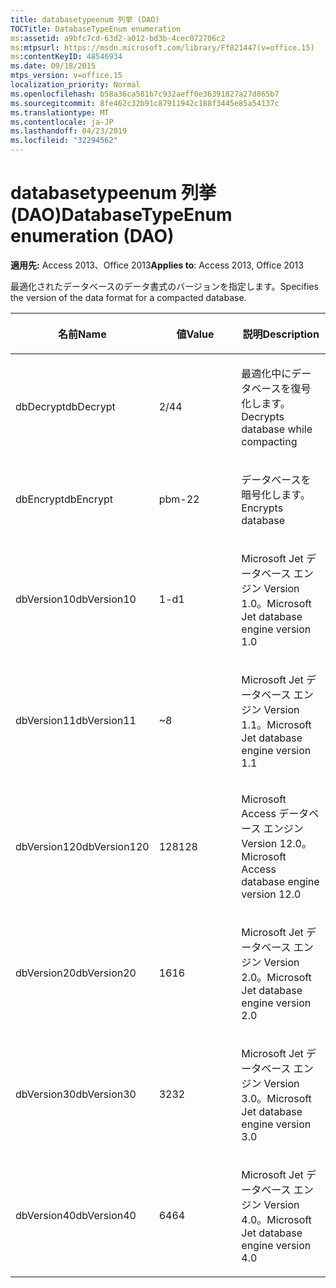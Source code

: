```yaml
---
title: databasetypeenum 列挙 (DAO)
TOCTitle: DatabaseTypeEnum enumeration
ms:assetid: a9bfc7cd-63d2-a012-bd3b-4cec072706c2
ms:mtpsurl: https://msdn.microsoft.com/library/Ff821447(v=office.15)
ms:contentKeyID: 48546934
ms.date: 09/18/2015
mtps_version: v=office.15
localization_priority: Normal
ms.openlocfilehash: b58a36ca581b7c932aeff0e36391827a27d865b7
ms.sourcegitcommit: 8fe462c32b91c87911942c188f3445e85a54137c
ms.translationtype: MT
ms.contentlocale: ja-JP
ms.lasthandoff: 04/23/2019
ms.locfileid: "32294562"
---
```

# <a name="databasetypeenum-enumeration-dao"></a><span data-ttu-id="4c6a0-102">databasetypeenum 列挙 (DAO)</span><span class="sxs-lookup"><span data-stu-id="4c6a0-102">DatabaseTypeEnum enumeration (DAO)</span></span>


<span data-ttu-id="4c6a0-103">**適用先:** Access 2013、Office 2013</span><span class="sxs-lookup"><span data-stu-id="4c6a0-103">**Applies to**: Access 2013, Office 2013</span></span>

<span data-ttu-id="4c6a0-104">最適化されたデータベースのデータ書式のバージョンを指定します。</span><span class="sxs-lookup"><span data-stu-id="4c6a0-104">Specifies the version of the data format for a compacted database.</span></span>

<table>
<colgroup>
<col style="width: 33%" />
<col style="width: 33%" />
<col style="width: 33%" />
</colgroup>
<thead>
<tr class="header">
<th><p><span data-ttu-id="4c6a0-105">名前</span><span class="sxs-lookup"><span data-stu-id="4c6a0-105">Name</span></span></p></th>
<th><p><span data-ttu-id="4c6a0-106">値</span><span class="sxs-lookup"><span data-stu-id="4c6a0-106">Value</span></span></p></th>
<th><p><span data-ttu-id="4c6a0-107">説明</span><span class="sxs-lookup"><span data-stu-id="4c6a0-107">Description</span></span></p></th>
</tr>
</thead>
<tbody>
<tr class="odd">
<td><p><span data-ttu-id="4c6a0-108">dbDecrypt</span><span class="sxs-lookup"><span data-stu-id="4c6a0-108">dbDecrypt</span></span></p></td>
<td><p><span data-ttu-id="4c6a0-109">2/4</span><span class="sxs-lookup"><span data-stu-id="4c6a0-109">4</span></span></p></td>
<td><p><span data-ttu-id="4c6a0-110">最適化中にデータベースを復号化します。</span><span class="sxs-lookup"><span data-stu-id="4c6a0-110">Decrypts database while compacting</span></span></p></td>
</tr>
<tr class="even">
<td><p><span data-ttu-id="4c6a0-111">dbEncrypt</span><span class="sxs-lookup"><span data-stu-id="4c6a0-111">dbEncrypt</span></span></p></td>
<td><p><span data-ttu-id="4c6a0-112">pbm-2</span><span class="sxs-lookup"><span data-stu-id="4c6a0-112">2</span></span></p></td>
<td><p><span data-ttu-id="4c6a0-113">データベースを暗号化します。</span><span class="sxs-lookup"><span data-stu-id="4c6a0-113">Encrypts database</span></span></p></td>
</tr>
<tr class="odd">
<td><p><span data-ttu-id="4c6a0-114">dbVersion10</span><span class="sxs-lookup"><span data-stu-id="4c6a0-114">dbVersion10</span></span></p></td>
<td><p><span data-ttu-id="4c6a0-115">1-d</span><span class="sxs-lookup"><span data-stu-id="4c6a0-115">1</span></span></p></td>
<td><p><span data-ttu-id="4c6a0-116">Microsoft Jet データベース エンジン Version 1.0。</span><span class="sxs-lookup"><span data-stu-id="4c6a0-116">Microsoft Jet database engine version 1.0</span></span></p></td>
</tr>
<tr class="even">
<td><p><span data-ttu-id="4c6a0-117">dbVersion11</span><span class="sxs-lookup"><span data-stu-id="4c6a0-117">dbVersion11</span></span></p></td>
<td><p><span data-ttu-id="4c6a0-118">~</span><span class="sxs-lookup"><span data-stu-id="4c6a0-118">8</span></span></p></td>
<td><p><span data-ttu-id="4c6a0-119">Microsoft Jet データベース エンジン Version 1.1。</span><span class="sxs-lookup"><span data-stu-id="4c6a0-119">Microsoft Jet database engine version 1.1</span></span></p></td>
</tr>
<tr class="odd">
<td><p><span data-ttu-id="4c6a0-120">dbVersion120</span><span class="sxs-lookup"><span data-stu-id="4c6a0-120">dbVersion120</span></span></p></td>
<td><p><span data-ttu-id="4c6a0-121">128</span><span class="sxs-lookup"><span data-stu-id="4c6a0-121">128</span></span></p></td>
<td><p><span data-ttu-id="4c6a0-122">Microsoft Access データベース エンジン Version 12.0。</span><span class="sxs-lookup"><span data-stu-id="4c6a0-122">Microsoft Access database engine version 12.0</span></span></p></td>
</tr>
<tr class="even">
<td><p><span data-ttu-id="4c6a0-123">dbVersion20</span><span class="sxs-lookup"><span data-stu-id="4c6a0-123">dbVersion20</span></span></p></td>
<td><p><span data-ttu-id="4c6a0-124">16</span><span class="sxs-lookup"><span data-stu-id="4c6a0-124">16</span></span></p></td>
<td><p><span data-ttu-id="4c6a0-125">Microsoft Jet データベース エンジン Version 2.0。</span><span class="sxs-lookup"><span data-stu-id="4c6a0-125">Microsoft Jet database engine version 2.0</span></span></p></td>
</tr>
<tr class="odd">
<td><p><span data-ttu-id="4c6a0-126">dbVersion30</span><span class="sxs-lookup"><span data-stu-id="4c6a0-126">dbVersion30</span></span></p></td>
<td><p><span data-ttu-id="4c6a0-127">32</span><span class="sxs-lookup"><span data-stu-id="4c6a0-127">32</span></span></p></td>
<td><p><span data-ttu-id="4c6a0-128">Microsoft Jet データベース エンジン Version 3.0。</span><span class="sxs-lookup"><span data-stu-id="4c6a0-128">Microsoft Jet database engine version 3.0</span></span></p></td>
</tr>
<tr class="even">
<td><p><span data-ttu-id="4c6a0-129">dbVersion40</span><span class="sxs-lookup"><span data-stu-id="4c6a0-129">dbVersion40</span></span></p></td>
<td><p><span data-ttu-id="4c6a0-130">64</span><span class="sxs-lookup"><span data-stu-id="4c6a0-130">64</span></span></p></td>
<td><p><span data-ttu-id="4c6a0-131">Microsoft Jet データベース エンジン Version 4.0。</span><span class="sxs-lookup"><span data-stu-id="4c6a0-131">Microsoft Jet database engine version 4.0</span></span></p></td>
</tr>
</tbody>
</table>

